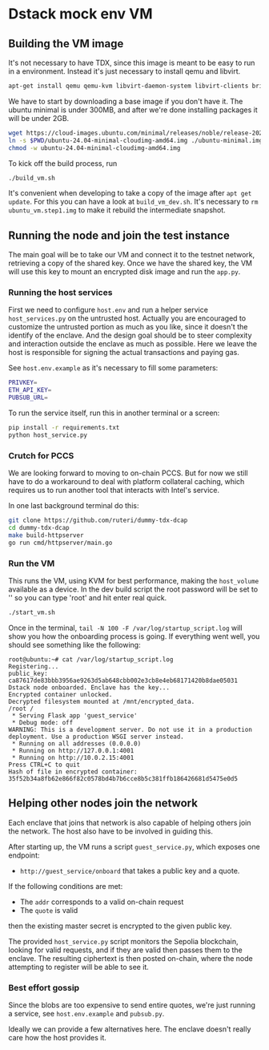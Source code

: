 # Dstack mock env VM

## Building the VM image

It's not necessary to have TDX, since this image is meant to be easy to run in a environment. Instead it's just necessary to install qemu and libvirt.

```bash
apt-get install qemu qemu-kvm libvirt-daemon-system libvirt-clients bridge-utils virt-manager
```

We have to start by downloading a base image if you don't have it.
The ubuntu minimal is under 300MB, and after we're done installing packages it will be under 2GB.

```bash
wget https://cloud-images.ubuntu.com/minimal/releases/noble/release-20240903/ubuntu-24.04-minimal-cloudimg-amd64.img
ln -s $PWD/ubuntu-24.04-minimal-cloudimg-amd64.img ./ubuntu-minimal.img
chmod -w ubuntu-24.04-minimal-cloudimg-amd64.img
```

To kick off the build process, run
```bash
./build_vm.sh
```

It's convenient when developing to take a copy of the image after `apt get update`. For this you can have a look at `build_vm_dev.sh`. It's necessary to `rm ubuntu_vm.step1.img` to make it rebuild the intermediate snapshot.

## Running the node and join the test instance

The main goal will be to take our VM and connect it to the testnet network, retrieving a copy of the shared key.
Once we have the shared key, the VM will use this key to mount an encrypted disk image and run the `app.py`.

### Running the host services

First we need to configure `host.env` and run a helper service `host_services.py` on the untrusted host. Actually you are encouraged to customize the untrusted portion as much as you like, since it doesn't the identify of the enclave. And the design goal should be to steer complexity and interaction outside the enclave as much as possible.
Here we leave the host is responsible for signing the actual transactions and paying gas.

See `host.env.example` as it's necessary to fill some parameters:
```bash
PRIVKEY=
ETH_API_KEY=
PUBSUB_URL=
```

To run the service itself, run this in another terminal or a screen:
```bash
pip install -r requirements.txt
python host_service.py
```

### Crutch for PCCS
We are looking forward to moving to on-chain PCCS. But for now we still have to do a workaround to deal with platform collateral caching, which requires us to run another tool that interacts with Intel's service.

In one last background terminal do this:
```bash
git clone https://github.com/ruteri/dummy-tdx-dcap
cd dummy-tdx-dcap
make build-httpserver
go run cmd/httpserver/main.go
```

### Run the VM

This runs the VM, using KVM for best performance, making the `host_volume` available as a device.
In the dev build script the root password will be set to '' so you can type 'root' and hit enter real quick.

```bash
./start_vm.sh
```

Once in the terminal, `tail -N 100 -F /var/log/startup_script.log` will show you how the onboarding process is going. If everything went well, you should see something like the following:
```
root@ubuntu:~# cat /var/log/startup_script.log 
Registering...
public_key: ca87617de83bbb3956ae9263d5ab648cbb002e3cb8e4eb68171420b8dae05031
Dstack node onboarded. Enclave has the key...
Encrypted container unlocked.
Decrypted filesystem mounted at /mnt/encrypted_data.
/root /
 * Serving Flask app 'guest_service'
 * Debug mode: off
WARNING: This is a development server. Do not use it in a production deployment. Use a production WSGI server instead.
 * Running on all addresses (0.0.0.0)
 * Running on http://127.0.0.1:4001
 * Running on http://10.0.2.15:4001
Press CTRL+C to quit
Hash of file in encrypted container: 35f52b34a8fb62e866f82c0578bd4b7b6cce8b5c381ffb186426681d5475e0d5
```

## Helping other nodes join the network

Each enclave that joins that network is also capable of helping others join the network. The host also have to be involved in guiding this.

After starting up, the VM runs a script `guest_service.py`, which exposes one endpoint:
- `http://guest_service/onboard` that takes a public key and a quote.

If the following conditions are met:
- The `addr` corresponds to a valid on-chain request
- The `quote` is valid

then the existing master secret is encrypted to the given public key.

The provided `host_service.py` script monitors the Sepolia blockchain, looking for valid requests, and if they are valid then passes them to the enclave. The resulting ciphertext is then posted on-chain, where the node attempting to register will be able to see it.

### Best effort gossip

Since the blobs are too expensive to send entire quotes, we're just running a service, see `host.env.example` and `pubsub.py`.

Ideally we can provide a few alternatives here. The enclave doesn't really care how the host provides it.

